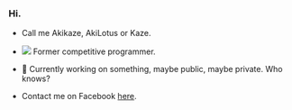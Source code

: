 ### Hi. 

- Call me Akikaze, AkiLotus or Kaze.
- ![ ](https://run.kaist.ac.kr/badges/codeforces/Akikaze.svg) Former competitive programmer.
- 🔭 Currently working on something, maybe public, maybe private. Who knows?

- Contact me on Facebook [here](https://www.facebook.com/DuyBach.O16).
